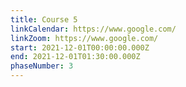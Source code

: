 ```yaml
---
title: Course 5
linkCalendar: https://www.google.com/
linkZoom: https://www.google.com/
start: 2021-12-01T00:00:00.000Z
end: 2021-12-01T01:30:00.000Z
phaseNumber: 3
---
```

